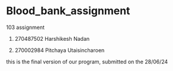 # Blood_bank_assignment
103 assignment


1. 270487502 Harshikesh Nadan

2. 270002984 Pitchaya Utaisincharoen

this is the final version of our program, submitted on the 28/06/24
